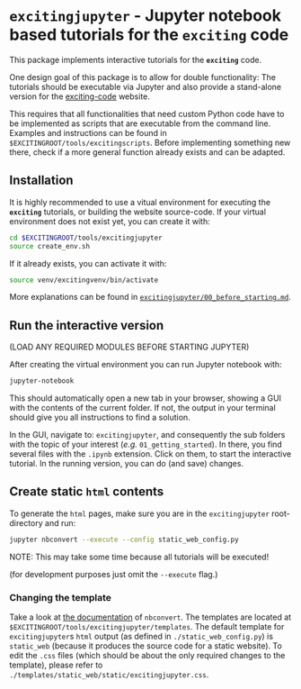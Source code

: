 # ``excitingjupyter`` - Jupyter notebook based tutorials for the **`exciting`** code

This package implements interactive tutorials for the **``exciting``** code.

One design goal of this package is to allow for double functionality: The tutorials should be executable via Jupyter and also provide a stand-alone version for the [exciting-code](exciting-code.org) website.

This requires that all functionalities that need custom Python code have to be implemented as scripts that are executable from the command line. 
Examples and instructions can be found in `$EXCITINGROOT/tools/excitingscripts`. 
Before implementing something new there, check if a more general function already exists and can be adapted.

## Installation

It is highly recommended to use a vitual environment for executing the **``exciting``** tutorials, or building the website source-code. If your virtual environment does not exist yet, you can create it with:

```bash
cd $EXCITINGROOT/tools/excitingjupyter
source create_env.sh
```

If it already exists, you can activate it with:

```bash
source venv/excitingvenv/bin/activate
```

More explanations can be found in [`excitingjupyter/00_before_starting.md`](excitingjupyter/00_before_starting.md).

## Run the interactive version

(LOAD ANY REQUIRED MODULES BEFORE STARTING JUPYTER)

After creating the virtual environment you can run Jupyter notebook with:

```bash
jupyter-notebook
```

This should automatically open a new tab in your browser, showing a GUI with the contents of the current folder. If not, the output in your terminal should give you all instructions to find a solution.

In the GUI, navigate to: `excitingjupyter`, and consequently the sub folders with the topic of your interest (_e.g._ `01_getting_started`). In there, you find several files with the `.ipynb` extension. Click on them, to start the interactive tutorial. In the running version, you can do (and save) changes.

## Create static `html` contents 

To generate the `html` pages, make sure you are in the `excitingjupyter` root-directory and run:

```bash
jupyter nbconvert --execute --config static_web_config.py
```

NOTE: This may take some time because all tutorials will be executed!

(for development purposes just omit the `--execute` flag.)

### Changing the template

Take a look at [the documentation](https://nbconvert.readthedocs.io/en/latest/customizing.html) of `nbconvert`. The templates are located at `$EXCITINGROOT/tools/excitingjupyter/templates`. The default template for `excitingjupyter`s `html` output (as defined in `./static_web_config.py`) is `static_web` (because it produces the source code for a static website). To edit the `.css` files (which should be about the only required changes to the template), please refer to `./templates/static_web/static/excitingjupyter.css`.
